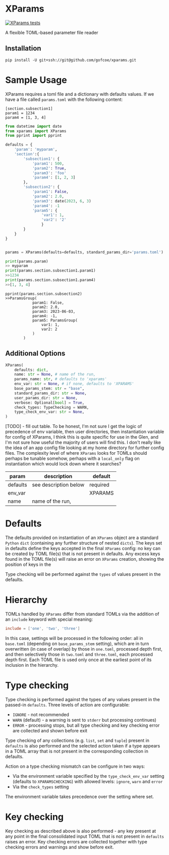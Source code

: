# XParams

[![XParams tests](https://github.com/gofcoe/xparams/actions/workflows/tests.yml/badge.svg)](https://github.com/gofcoe/xparams/actions/workflows/tests.yml)

A flexible TOML-based parameter file reader

## Installation

```
pip install -U git+ssh://git@github.com/gofcoe/xparams.git
```

# Sample Usage

XParams requires a toml file and a dictionary with defaults values.
If we have a file called `params.toml` with the following content:

```
[section.subsection1]
param1 = 1234
param4 = [1, 3, 4]
```

```python
from datetime import date
from xparams import XParams
from pprint import pprint

defaults = {
    'param': 'myparam',
    'section':{
        'subsection1': {
            'param1': 500,
            'param2': True,
            'param3': 'foo'
            'param4': [1, 2, 3]
        },
        'subsection2': {
            'param1': False,
            'param2': 2.0,
            'param3': date(2023, 6, 3)
            'param4': -1
            'param5': {
                'var1': 1,
                'var2': '2'
                }
        }
    }
}


params = XParams(defaults=defaults, standard_params_dir='params.toml')

print(params.param)
>> myparam
print(params.section.subsection1.param1)
>>1234
print(params.section.subsection1.param4)
>>[1, 3, 4]
```
```
pprint(params.section.subsection2)
>>ParamsGroup(
			param1: False,
			param2: 2.0,
			param3: 2023-06-03,
			param4: -1,
			param5: ParamsGroup(
				var1: 1,
				var2: 2
			)
		)
```

## Additional Options
```python
XParams(
    defaults: dict,
    name: str = None, # name of the run, 
    params_name: str, # defaults to 'xparams'
    env_var: str = None, # if none, defaults to 'XPARAMS'
    base_params_stem: str = "base",
    standard_params_dir: str = None,
    user_params_dir: str = None,
    verbose: Optional[bool] = True,
    check_types: TypeChecking = WARN,
    type_check_env_var: str = None,
)
```
[TODO] - fill out table. To be honest, I'm not sure I get the logic of precedence
of env variable, then user directories, then instantiation variable for config
of XParams, I think this is quite specific for use in the Glen, and I'm not sure
how useful the majority of users will find this. I don't really like the idea of
an app config file looking at my home directory for further config files. The complexity
level of where `XParams` looks for TOMLs should perhaps be tunable somehow, perhaps with a
`local_only` flag on instantiation which would lock down where it searches?

| param     | description           | default  |
|-----------|-----------------------|----------|
| defaults  | see description below | required |
| env_var   |                       | XPARAMS  |
| name      | name of the run,      |


# Defaults
The defaults provided on instantiation of an `XParams` object are a standard `Python` `dict` (containing 
any further structure of nested `dicts`). The keys set in defaults define the keys accepted
in the final `XParams` config: no key can be created by TOML file(s) that is not present in 
defaults. Any excess keys found in the TOML file(s) will raise an error on `XParams` creation, showing the 
position of keys in the 

Type checking will be performed against the `types` of values present in the defaults. 


# Hierarchy
TOMLs handled by `XParams` differ from standard TOMLs via the addition of an `include` keyword with
special meaning: 

```toml
include = ['one', 'two', 'three']
```

In this case, settings will be processed in the following order: all in `base.toml` (depending on `base_params_stem` 
setting), which are in turn overwritten (in case of overlap) by those in `one.toml`, processed depth
first, and then selectively those in `two.toml` and `three.toml`, each processed depth first.
Each TOML file is used only once at the earliest point of its inclusion in the hierarchy.

# Type checking

Type checking is performed against the types of any values present in the passed-in `defaults`. Three levels of action 
are configurable: 
* `IGNORE` - not recommended
* `WARN` (default) - a warning is sent to `stderr` but processing
continues)
* `ERROR` - processing stops, but all type checking and key checking error are collected and shown
before exit

Type checking of any collections (e.g. `list`, `set` and `tuple`) present in `defaults` is also performed
and the selected action taken if a type appears in a TOML array that is not present in the 
corresponding collection in defaults.

Action on a type checking mismatch can be configure in two ways: 
* Via the environment variable specified by the
`type_check_env_var` setting (defaults to `XPARAMSCHECKING`) with allowed levels: `ignore`,
`warn` and `error`
* Via the `check_types` setting

The environment variable takes precedence over the setting where set.

# Key checking

Key checking as described above is also performed - any key present at any point in the final
consolidated input TOML that is not present in `defaults` raises an error. Key checking errors are
collected together with type checking errors and warnings and show before exit.